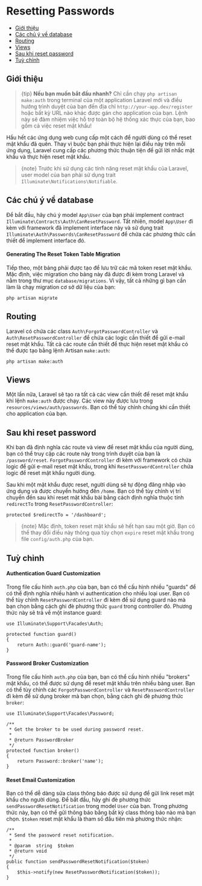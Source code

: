 # Resetting Passwords

- [Giới thiệu](#introduction)
- [Các chú ý về database](#resetting-database)
- [Routing](#resetting-routing)
- [Views](#resetting-views)
- [Sau khi reset password](#after-resetting-passwords)
- [Tuỳ chỉnh](#password-customization)

<a name="introduction"></a>
## Giới thiệu

> {tip} **Nếu bạn muốn bắt đầu nhanh?** Chỉ cần chạy `php artisan make:auth` trong terminal của một application Laravel mới và điều hướng trình duyệt của bạn đến địa chỉ `http://your-app.dev/register` hoặc bất kỳ URL nào khác được gán cho application của bạn. Lệnh này sẽ đảm nhiệm việc hỗ trợ toàn bộ hệ thống xác thực của bạn, bao gồm cả việc reset mật khẩu!

Hầu hết các ứng dụng web cung cấp một cách để người dùng có thể reset mật khẩu đã quên. Thay vì buộc bạn phải thực hiện lại điều này trên mỗi ứng dụng, Laravel cung cấp các phương thức thuận tiện để gửi lời nhắc mật khẩu và thực hiện reset mật khẩu.

> {note} Trước khi sử dụng các tính năng reset mật khẩu của Laravel, user model của bạn phải sử dụng trait `Illuminate\Notifications\Notifiable`.

<a name="resetting-database"></a>
## Các chú ý về database

Để bắt đầu, hãy chú ý model `App\User` của bạn phải implement contract `Illuminate\Contracts\Auth\CanResetPassword`. Tất nhiên, model `App\User` đi kèm với framework đã implement interface này và sử dụng trait `Illuminate\Auth\Passwords\CanResetPassword` để chứa các phương thức cần thiết để implement interface đó.

#### Generating The Reset Token Table Migration

Tiếp theo, một bảng phải được tạo để lưu trữ các mã token reset mật khẩu. Mặc định, việc migration cho bảng này đã được đi kèm trong Laravel và nằm trong thư mục `database/migrations`. Vì vậy, tất cả những gì bạn cần làm là chạy migration cơ sở dữ liệu của bạn:

    php artisan migrate

<a name="resetting-routing"></a>
## Routing

Laravel có chứa các class `Auth\ForgotPasswordController` và `Auth\ResetPasswordController` để chứa các logic cần thiết để gửi e-mail reset mật khẩu. Tất cả các route cần thiết để thực hiện reset mật khẩu có thể được tạo bằng lệnh Artisan `make:auth`:

    php artisan make:auth

<a name="resetting-views"></a>
## Views

Một lần nữa, Laravel sẽ tạo ra tất cả các view cần thiết để reset mật khẩu khi lệnh `make:auth` được chạy. Các view này được lưu trong `resources/views/auth/passwords`. Bạn có thể tùy chỉnh chúng khi cần thiết cho application của bạn.

<a name="after-resetting-passwords"></a>
## Sau khi reset password

Khi bạn đã định nghĩa các route và view để reset mật khẩu của người dùng, bạn có thể truy cập các route này trong trình duyệt của bạn là `/password/reset`. `ForgotPasswordController` đi kèm với framework có chứa logic để gửi e-mail reset mật khẩu, trong khi `ResetPasswordController` chứa logic để reset mật khẩu người dùng.

Sau khi một mật khẩu được reset, người dùng sẽ tự động đăng nhập vào ứng dụng và được chuyển hướng đến `/home`. Bạn có thể tùy chỉnh vị trí chuyển đến sau khi reset mật khẩu bài bằng cách định nghĩa thuộc tính `redirectTo` trong `ResetPasswordController`:

    protected $redirectTo = '/dashboard';

> {note} Mặc định, token reset mật khẩu sẽ hết hạn sau một giờ. Bạn có thể thay đổi điều này thông qua tùy chọn `expire` reset mật khẩu trong file `config/auth.php` của bạn.

<a name="password-customization"></a>
## Tuỳ chỉnh

#### Authentication Guard Customization

Trong file cấu hình `auth.php` của bạn, bạn có thể cấu hình nhiều "guards" để có thể định nghĩa nhiều hành vi authentication cho nhiều loại user. Bạn có thể tùy chỉnh `ResetPasswordController` đi kèm để sử dụng guard nào mà bạn chọn bằng cách ghi đè phương thức `guard` trong controller đó. Phương thức này sẽ trả về một instance guard:

    use Illuminate\Support\Facades\Auth;

    protected function guard()
    {
        return Auth::guard('guard-name');
    }

#### Password Broker Customization

Trong file cấu hình `auth.php` của bạn, bạn có thể cấu hình nhiều "brokers" mật khẩu, có thể được sử dụng để reset mật khẩu trên nhiều bảng user. Bạn có thể tùy chỉnh các `ForgotPasswordController` và `ResetPasswordController` đi kèm để sử dụng broker mà bạn chọn, bằng cách ghi đè phương thức `broker`:

    use Illuminate\Support\Facades\Password;

    /**
     * Get the broker to be used during password reset.
     *
     * @return PasswordBroker
     */
    protected function broker()
    {
        return Password::broker('name');
    }

#### Reset Email Customization

Bạn có thể dễ dàng sửa class thông báo được sử dụng để gửi link reset mật khẩu cho người dùng. Để bắt đầu, hãy ghi đè phương thức `sendPasswordResetNotification` trong model `User` của bạn. Trong phương thức này, bạn có thể gửi thông báo bằng bất kỳ class thông báo nào mà bạn chọn. `$token` reset mật khẩu là tham số đầu tiên mà phương thức nhận:

    /**
     * Send the password reset notification.
     *
     * @param  string  $token
     * @return void
     */
    public function sendPasswordResetNotification($token)
    {
        $this->notify(new ResetPasswordNotification($token));
    }

